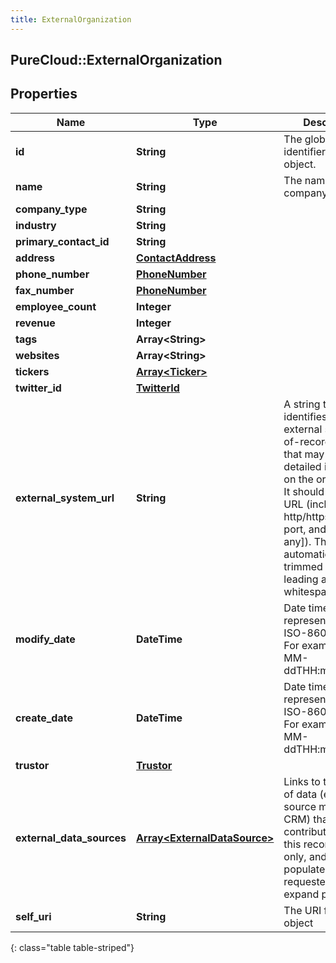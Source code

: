 ```yaml
---
title: ExternalOrganization
---
```

## PureCloud::ExternalOrganization

## Properties

|Name | Type | Description | Notes|
|------------ | ------------- | ------------- | -------------|
| **id** | **String** | The globally unique identifier for the object. | [optional] |
| **name** | **String** | The name of the company. | |
| **company_type** | **String** |  | [optional] |
| **industry** | **String** |  | [optional] |
| **primary_contact_id** | **String** |  | [optional] |
| **address** | [**ContactAddress**](ContactAddress.html) |  | [optional] |
| **phone_number** | [**PhoneNumber**](PhoneNumber.html) |  | [optional] |
| **fax_number** | [**PhoneNumber**](PhoneNumber.html) |  | [optional] |
| **employee_count** | **Integer** |  | [optional] |
| **revenue** | **Integer** |  | [optional] |
| **tags** | **Array&lt;String&gt;** |  | [optional] |
| **websites** | **Array&lt;String&gt;** |  | [optional] |
| **tickers** | [**Array&lt;Ticker&gt;**](Ticker.html) |  | [optional] |
| **twitter_id** | [**TwitterId**](TwitterId.html) |  | [optional] |
| **external_system_url** | **String** | A string that identifies an external system-of-record resource that may have more detailed information on the organization. It should be a valid URL (including the http/https protocol, port, and path [if any]). The value is automatically trimmed of any leading and trailing whitespace. | [optional] |
| **modify_date** | **DateTime** | Date time is represented as an ISO-8601 string. For example: yyyy-MM-ddTHH:mm:ss.SSSZ | [optional] |
| **create_date** | **DateTime** | Date time is represented as an ISO-8601 string. For example: yyyy-MM-ddTHH:mm:ss.SSSZ | [optional] |
| **trustor** | [**Trustor**](Trustor.html) |  | [optional] |
| **external_data_sources** | [**Array&lt;ExternalDataSource&gt;**](ExternalDataSource.html) | Links to the sources of data (e.g. one source might be a CRM) that contributed data to this record.  Read-only, and only populated when requested via expand param. | [optional] |
| **self_uri** | **String** | The URI for this object | [optional] |
{: class="table table-striped"}


